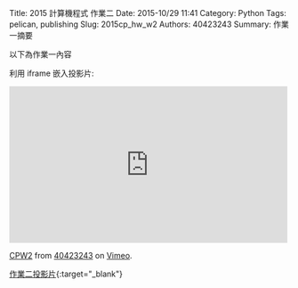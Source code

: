 Title: 2015 計算機程式 作業二
Date: 2015-10/29 11:41
Category: Python
Tags: pelican, publishing
Slug: 2015cp_hw_w2
Authors: 40423243
Summary: 作業一摘要

以下為作業一內容

利用 iframe 嵌入投影片:

<iframe src="https://player.vimeo.com/video/145034878" width="500" height="281" frameborder="0" webkitallowfullscreen mozallowfullscreen allowfullscreen></iframe> <p><a href="https://vimeo.com/145034878">CPW2</a> from <a href="https://vimeo.com/user45620934">40423243</a> on <a href="https://vimeo.com">Vimeo</a>.</p>

[作業二投影片](40423243_cp_w2_p.html){:target="_blank"}